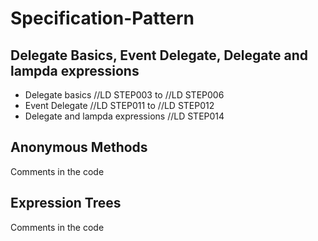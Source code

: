 # Specification-Pattern


## Delegate Basics, Event Delegate, Delegate and lampda expressions
- Delegate basics //LD STEP003 to //LD STEP006
- Event Delegate //LD STEP011 to //LD STEP012
- Delegate and lampda expressions //LD STEP014

## Anonymous Methods
Comments in the code

## Expression Trees
Comments in the code